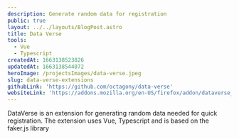 ```yaml
---
description: Generate random data for registration
public: true
layout: ../../layouts/BlogPost.astro
title: Data Verse
tools:
  - Vue
  - Typescript
createdAt: 1663138523826
updatedAt: 1663138544072
heroImage: /projectsImages/data-verse.jpeg
slug: data-verse-extensions
githubLink: 'https://github.com/octagony/data-verse'
websiteLink: 'https://addons.mozilla.org/en-US/firefox/addon/dataverse_extension/'
---
```


DataVerse is an extension for generating random data needed for quick registration. The extension uses Vue, Typescript and is based on the faker.js library
